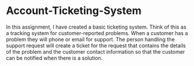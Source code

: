 # Account-Ticketing-System

In this assignment, I have created a basic ticketing system. Think of this as a tracking system for customer-reported problems. When a customer has a problem they will phone or email for support. The person handling the support request will create a ticket for the request that contains the details of the problem and the customer contact information so that the customer can be notified when there is a solution.
